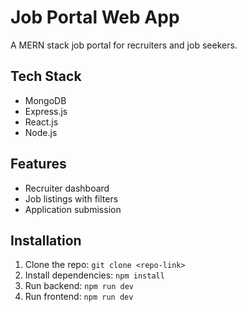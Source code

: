 # Job Portal Web App
A MERN stack job portal for recruiters and job seekers.

## Tech Stack
- MongoDB
- Express.js
- React.js
- Node.js

## Features
- Recruiter dashboard
- Job listings with filters
- Application submission

## Installation
1. Clone the repo: `git clone <repo-link>`
2. Install dependencies: `npm install`
3. Run backend: `npm run dev`
4. Run frontend: `npm run dev`
